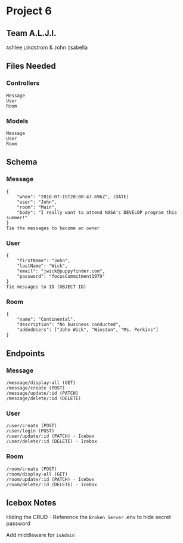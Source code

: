 # Project 6

## Team A.L.J.I.
`A`shlee `L`indstrom & `J`ohn `I`sabella

## Files Needed

### Controllers
    Message
    User
    Room

### Models
    Message
    User
    Room


## Schema
### Message
    {
        "when": "2018-07-15T20:00:47.696Z", (DATE)
        "user": "John",
        "room": "Main",
        "body": "I really want to attend NASA's DEVELOP program this summer!"
    }
    Tie the messages to become an owner

### User
    {
        "firstName": "John",
        "lastName": "Wick",
        "email": "jwick@puppyfinder.com",
        "password": "focusCommitment1979"
    }
    Tie messages to ID (OBJECT ID)

### Room
    {
        "name": "Continental",
        "description": "No business conducted",
        "addedUsers": ["John Wick", "Winston", "Ms. Perkins"]
    }

## Endpoints
### Message
    /message/display-all (GET)
    /message/create (POST)
    /message/update/:id (PATCH)
    /message/delete/:id (DELETE)

### User
    /user/create (POST)
    /user/login (POST)
    /user/update/:id (PATCH) - Icebox
    /user/delete/:id (DELETE) - Icebox

### Room
    /room/create (POST)
    /room/display-all (GET)
    /room/update/:id (PATCH) - Icebox
    /room/delete/:id (DELETE) - Icebox


## Icebox Notes

Hiding the CRUD - Reference the `Broken Server` .env to hide secret password

Add middleware for `isAdmin`
